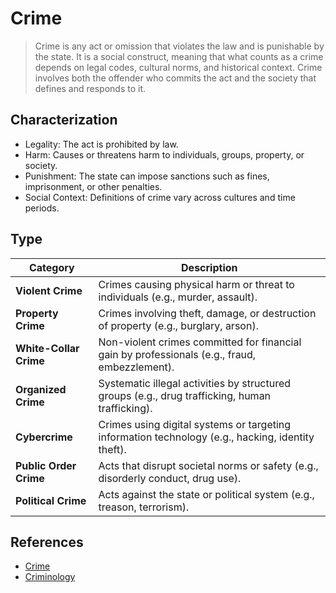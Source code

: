 # Crime

> Crime is any act or omission that violates the law and is punishable by the state. It is a social construct, meaning that what counts as a crime depends on legal codes, cultural norms, and historical context. Crime involves both the offender who commits the act and the society that defines and responds to it.

## Characterization

- Legality: The act is prohibited by law.
- Harm: Causes or threatens harm to individuals, groups, property, or society.
- Punishment: The state can impose sanctions such as fines, imprisonment, or other penalties.
- Social Context: Definitions of crime vary across cultures and time periods.

## Type

| Category               | Description                                                                                       |
| ---------------------- | ------------------------------------------------------------------------------------------------- |
| **Violent Crime**      | Crimes causing physical harm or threat to individuals (e.g., murder, assault).                    |
| **Property Crime**     | Crimes involving theft, damage, or destruction of property (e.g., burglary, arson).               |
| **White-Collar Crime** | Non-violent crimes committed for financial gain by professionals (e.g., fraud, embezzlement).     |
| **Organized Crime**    | Systematic illegal activities by structured groups (e.g., drug trafficking, human trafficking).   |
| **Cybercrime**         | Crimes using digital systems or targeting information technology (e.g., hacking, identity theft). |
| **Public Order Crime** | Acts that disrupt societal norms or safety (e.g., disorderly conduct, drug use).                  |
| **Political Crime**    | Acts against the state or political system (e.g., treason, terrorism).                            |

## References

- [Crime](https://en.wikipedia.org/wiki/Crime)
- [Criminology](https://en.wikipedia.org/wiki/Criminology)
